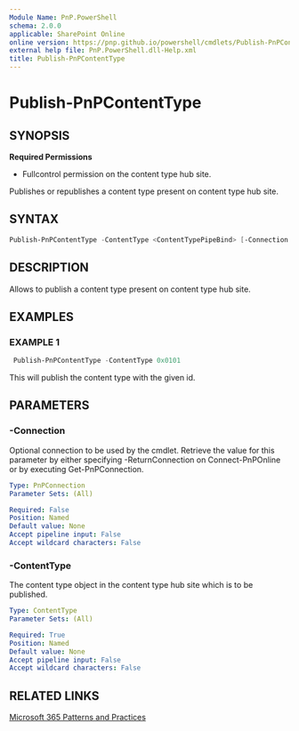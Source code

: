 ```yaml
---
Module Name: PnP.PowerShell
schema: 2.0.0
applicable: SharePoint Online
online version: https://pnp.github.io/powershell/cmdlets/Publish-PnPContentType.html
external help file: PnP.PowerShell.dll-Help.xml
title: Publish-PnPContentType
---
```

  
# Publish-PnPContentType

## SYNOPSIS

**Required Permissions**

  * Fullcontrol permission on the content type hub site.

Publishes or republishes a content type present on content type hub site.

## SYNTAX

```powershell
Publish-PnPContentType -ContentType <ContentTypePipeBind> [-Connection <PnPConnection>] 
```

## DESCRIPTION

Allows to publish a content type present on content type hub site.

## EXAMPLES

### EXAMPLE 1
```powershell
 Publish-PnPContentType -ContentType 0x0101
```

This will publish the content type with the given id.
## PARAMETERS

### -Connection
Optional connection to be used by the cmdlet. Retrieve the value for this parameter by either specifying -ReturnConnection on Connect-PnPOnline or by executing Get-PnPConnection.

```yaml
Type: PnPConnection
Parameter Sets: (All)

Required: False
Position: Named
Default value: None
Accept pipeline input: False
Accept wildcard characters: False
```

### -ContentType
The content type object in the content type hub site which is to be published.

```yaml
Type: ContentType
Parameter Sets: (All)

Required: True
Position: Named
Default value: None
Accept pipeline input: False
Accept wildcard characters: False
```

## RELATED LINKS

[Microsoft 365 Patterns and Practices](https://aka.ms/m365pnp)
